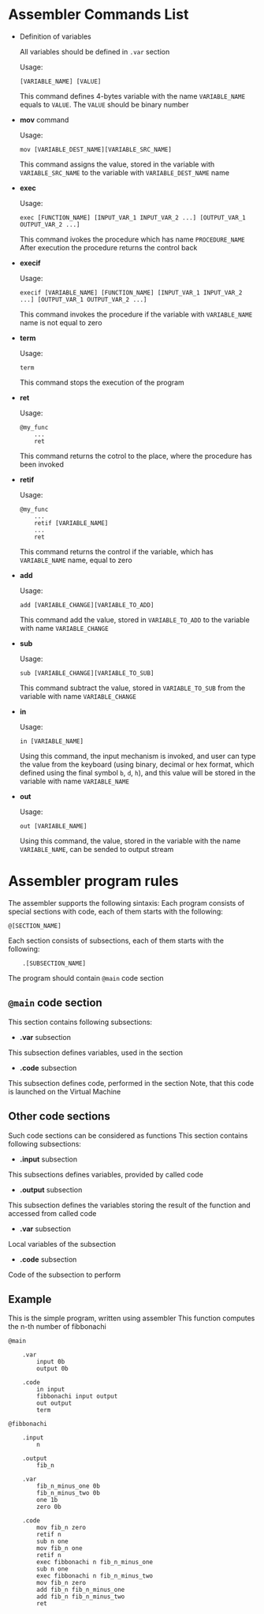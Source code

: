 # Assembler Commands List

* Definition of variables

    All variables should be defined in `.var` section

    Usage:
    ```
    [VARIABLE_NAME] [VALUE]
    ```
     This command defines 4-bytes variable with the name `VARIABLE_NAME` equals to `VALUE`. The `VALUE` should be binary number


* **mov** command

    Usage:
    ```
    mov [VARIABLE_DEST_NAME][VARIABLE_SRC_NAME]
    ```
    This command assigns the value, stored in the variable with `VARIABLE_SRC_NAME` to the variable with `VARIABLE_DEST_NAME` name

* **exec** 

    Usage:
    ```
    exec [FUNCTION_NAME] [INPUT_VAR_1 INPUT_VAR_2 ...] [OUTPUT_VAR_1 OUTPUT_VAR_2 ...]
    ```

    This command ivokes the procedure which has name `PROCEDURE_NAME`
    After execution the procedure returns the control back

* **execif** 

    Usage:
    ```
    execif [VARIABLE_NAME] [FUNCTION_NAME] [INPUT_VAR_1 INPUT_VAR_2 ...] [OUTPUT_VAR_1 OUTPUT_VAR_2 ...]
    ```

    This command invokes the procedure if the variable with `VARIABLE_NAME` name is not equal to zero

* **term** 

    Usage:
    ```
    term
    ```

    This command stops the execution of the program

* **ret** 

    Usage:
    ```
    @my_func
        ...
        ret
    ```

    This command returns the cotrol to the place, where the procedure has been invoked

* **retif**

    Usage:
    ```
    @my_func
        ...
        retif [VARIABLE_NAME]
        ...
        ret
    ```

    This command returns the control if the variable, which has `VARIABLE_NAME` name, equal to zero

* **add** 

    Usage:
    ```
    add [VARIABLE_CHANGE][VARIABLE_TO_ADD]
    ```

    This command add the value, stored in `VARIABLE_TO_ADD` to the variable with name `VARIABLE_CHANGE`

* **sub** 

    Usage:
    ```
    sub [VARIABLE_CHANGE][VARIABLE_TO_SUB]
    ```

    This command subtract the value, stored in `VARIABLE_TO_SUB` from the variable with name `VARIABLE_CHANGE`

* **in** 

    Usage:

    ```
    in [VARIABLE_NAME]
    ```

    Using this command, the input mechanism is invoked, and user can type the value from the keyboard (using binary, decimal or hex format, which defined using the final symbol `b`, `d`, `h`), and this value will be stored in the variable with name `VARIABLE_NAME`

* **out**

    Usage:
    ```
    out [VARIABLE_NAME]
    ```

    Using this command, the value, stored in the variable with the name `VARIABLE_NAME`, can be sended to output stream

# Assembler program rules

The assembler supports the following sintaxis:
Each program consists of special sections with code, each of them starts with
the following:
```
@[SECTION_NAME]
```
Each section consists of subsections, each of them starts with the following:
```
    .[SUBSECTION_NAME]
```

The program should contain `@main` code section

## `@main` code section

This section contains following subsections:

* **.var** subsection

This subsection defines variables, used in the section

* **.code** subsection

This subsection defines code, performed in the section
Note, that this code is launched on the Virtual Machine

## Other code sections

Such code sections can be considered as functions
This section contains following subsections:

* **.input** subsection

This subsections defines variables, provided by called code

* **.output** subsection

This subsection defines the variables storing the result of the function and accessed from called code 

* **.var** subsection

Local variables of the subsection

* **.code** subsection

Code of the subsection to perform


## Example

This is the simple program, written using assembler
This function computes the n-th number of fibbonachi

```
@main

    .var
        input 0b
        output 0b

    .code
        in input
        fibbonachi input output
        out output
        term

@fibbonachi
    
    .input
        n
    
    .output
        fib_n
    
    .var
        fib_n_minus_one 0b
        fib_n_minus_two 0b
        one 1b
        zero 0b

    .code
        mov fib_n zero
        retif n 
        sub n one
        mov fib_n one
        retif n 
        exec fibbonachi n fib_n_minus_one
        sub n one
        exec fibbonachi n fib_n_minus_two
        mov fib_n zero
        add fib_n fib_n_minus_one
        add fib_n fib_n_minus_two
        ret
```
    
    
